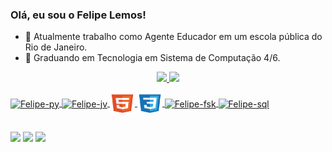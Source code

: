 ### Olá, eu sou o Felipe Lemos!

- 🔭 Atualmente trabalho como Agente Educador em um escola pública do Rio de Janeiro.
- 🌱 Graduando em Tecnologia em Sistema de Computação 4/6.

<div align="center">
  <a href="https://github.com/FelipeLSP">
  <img height="180em" src="https://github-readme-stats.vercel.app/api?username=FelipeLSP&show_icons=true&theme=tokyonight&include_all_commits=true&count_private=true"/>
  <img height="180em" src="https://github-readme-stats.vercel.app/api/top-langs/?username=FelipeLSP&layout=compact&langs_count=7&theme=tokyonight"/>
</div>
  
<div style="display: inline_block"><br>
  <img align="center" alt="Felipe-py" height="30" width="40" src="https://cdn.jsdelivr.net/gh/devicons/devicon/icons/python/python-original.svg">
  <img align="center" alt="Felipe-jv" height="30" width="40" src="https://cdn.jsdelivr.net/gh/devicons/devicon/icons/java/java-original.svg">
  <img align="center" alt="Felipe-HTML" height="30" width="40" src="https://raw.githubusercontent.com/devicons/devicon/master/icons/html5/html5-original.svg">
  <img align="center" alt="Felipe-CSS" height="30" width="40" src="https://raw.githubusercontent.com/devicons/devicon/master/icons/css3/css3-original.svg">
  <img align="center" alt="Felipe-fsk" height="30" width="40" src="https://cdn.jsdelivr.net/gh/devicons/devicon/icons/flask/flask-original.svg">
  <img align="center" alt="Felipe-sql" height="30" width="40" src="https://cdn.jsdelivr.net/gh/devicons/devicon/icons/mysql/mysql-original.svg">
</div>

##
  
<div>
  
  <a href="https://instagram.com/FelipeLSP_" target="_blank"><img src="https://img.shields.io/badge/-Instagram-%23E4405F?style=for-the-badge&logo=instagram&logoColor=white" target="_blank"></a>
  <a href = "mailto:felipelemos3gmail.com"><img src="https://img.shields.io/badge/-Gmail-%23333?style=for-the-badge&logo=gmail&logoColor=white" target="_blank"></a>
  <a href="https://www.linkedin.com/in/felipe-lemos-b306b476/" target="_blank"><img src="https://img.shields.io/badge/-LinkedIn-%230077B5?style=for-the-badge&logo=linkedin&logoColor=white" target="_blank"></a> 
</div>
